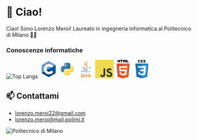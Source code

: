 # 👋 Ciao!
Ciao! Sono Lorenzo Meroi!
Laureato in ingegneria informatica al Politecnico di Milano.👨‍🎓

### Conoscenze informatiche
![Top Langs](https://github-readme-stats.vercel.app/api/top-langs/?username=esion22&layout=compact&theme=tokyonight)
<img src="https://raw.githubusercontent.com/github/explore/main/topics/c/c.png" width="50" height="50"><img src="https://raw.githubusercontent.com/github/explore/main/topics/python/python.png" width="50" height="50"><img src="https://raw.githubusercontent.com/github/explore/main/topics/java/java.png" width="50" height="50"><img src="https://raw.githubusercontent.com/github/explore/main/topics/javascript/javascript.png" width="50" height="50"><img src="https://raw.githubusercontent.com/github/explore/main/topics/html/html.png" width="50" height="50"><img src="https://raw.githubusercontent.com/github/explore/main/topics/css/css.png" width="50" height="50">

## 📫 Contattami
- lorenzo.meroi22@gmail.com
- lorenzo.meroi@mail.polimi.it

![Politecnico di Milano](https://upload.wikimedia.org/wikipedia/commons/4/4f/Politecnico_di_Milano_stemmi.svg)

